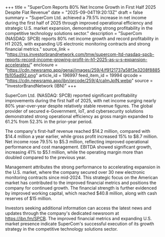 +++
title = "SuperCom Reports 80% Net Income Growth in First Half 2025 Despite Flat Revenue"
date = "2025-09-04T19:20:13Z"
draft = false
summary = "SuperCom Ltd. achieved a 79.5% increase in net income during the first half of 2025 through improved operational efficiency and strategic U.S. market expansion, demonstrating strong profitability in the competitive technology solutions sector."
description = "SuperCom (NASDAQ: SPCB) reports 80% net income growth and record profitability in H1 2025, with expanding US electronic monitoring contracts and strong financial metrics."
source_link = "https://rss.investorbrandnetwork.com/tmw/supercom-ltd-nasdaq-spcb-reports-record-income-growing-profit-in-h1-2025-as-u-s-expansion-accelerates/"
enclosure = "https://cdn.newsramp.app/genai/images/259/4/f9121737a58f3e3208f8885fb105ad92.png"
article_id = 196997
feed_item_id = 19994
qrcode = "https://cdn.newsramp.app/ibn/qrcode/259/4/calmJpIN.webp"
source = "InvestorBrandNetwork (IBN)"
+++

<p>SuperCom Ltd. (NASDAQ: SPCB) reported significant profitability improvements during the first half of 2025, with net income surging nearly 80% year-over-year despite relatively stable revenue figures. The global provider of secured e-Government, IoT, and cybersecurity solutions demonstrated strong operational efficiency as gross margin expanded to 61.2% from 52.3% in the prior-year period.</p><p>The company's first-half revenue reached $14.2 million, compared with $14.4 million a year earlier, while gross profit increased 15% to $8.7 million. Net income rose 79.5% to $5.3 million, reflecting improved operational performance and cost management. EBITDA showed significant growth, increasing 41% to $5.1 million, while the operating margin more than doubled compared to the previous year.</p><p>Management attributes the strong performance to accelerating expansion in the U.S. market, where the company secured over 30 new electronic monitoring contracts since mid-2024. This strategic focus on the American market has contributed to the improved financial metrics and positions the company for continued growth. The financial strength is further evidenced by improved working capital, which reached $40.8 million, along with cash reserves of $15 million.</p><p>Investors seeking additional information can access the latest news and updates through the company's dedicated newsroom at <a href="https://ibn.fm/SPCB" rel="nofollow" target="_blank">https://ibn.fm/SPCB</a>. The improved financial metrics and expanding U.S. market presence indicate SuperCom's successful execution of its growth strategy in the competitive technology solutions sector.</p>